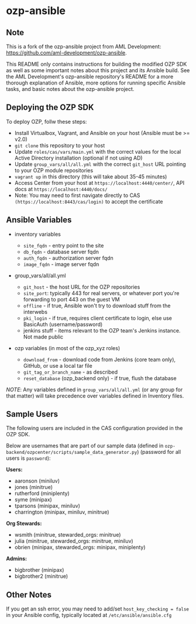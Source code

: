 ozp-ansible
=====================

## Note
This is a fork of the ozp-ansible project from AML Development: https://github.com/aml-development/ozp-ansible.

This README only contains instructions for building the modified OZP SDK as well
as some important notes about this project and its Ansible build.  See the AML 
Development's ozp-ansible repository's README for a more thorough explanation of
Ansible, more options for running specific Ansible tasks, and basic notes about 
the ozp-ansible project.

## Deploying the OZP SDK
To deploy OZP, follw these steps:
* Install Virtualbox, Vagrant, and Ansible on your host (Ansible must be >= v2.0)
* `git clone` this repository to your host
* Update `roles/cas/vars/main.yml` with the correct values for the local Active Directory installation (optional if not using AD)
* Update `group_vars/all/all.yml` with the correct `git_host` URL pointing to your OZP module repositories
* `vagrant up` in this directory (this will take about 35-45 minutes)
* Access Center from your host at `https://localhost:4440/center/`, API docs at `https://localhost:4440/docs/`
* Note: You may need to first navigate directly to CAS `(https://localhost:8443/cas/login)` to accept the certificate

## Ansible Variables
* inventory variables
  * `site_fqdn` - entry point to the site
  * `db_fqdn` - database server fqdn
  * `auth_fqdn` - authorization server fqdn
  * `image_fqdn` - image server fqdn

* group_vars/all/all.yml
  * `git_host` - the host URL for the OZP repositories
  * `site_port`: typically 443 for real servers, or whatever port you're
    forwarding to port 443 on the guest VM
  * `offline` - if true, Ansible won't try to download stuff from the interwebs
  * `pki_login` - if true, requires client certificate to login, else use
    BasicAuth (username/password)
  * jenkins stuff - items relevant to the OZP team's Jenkins instance. Not
    made public

* ozp variables (in most of the ozp_xyz roles)
  * `download_from` - download code from Jenkins (core team only), GitHub, or
    use a local tar file
  * `git_tag_or_branch_name` - as described
  * `reset_database` (ozp_backend only) - if true, flush the database

*NOTE*: Any variables defined in `group_vars/all/all.yml` (or any group for
that matter) will take precedence over variables defined in Inventory files.

## Sample Users
The following users are included in the CAS configuration provided in the OZP SDK.

Below are usernames that are part of our sample data (defined in
`ozp-backend/ozpcenter/scripts/sample_data_generator.py`) (password for all users is `password`):

**Users:**
- aaronson (miniluv)
- jones (minitrue)
- rutherford (miniplenty)
- syme (minipax)
- tparsons (minipax, miniluv)
- charrington (minipax, miniluv, minitrue)

**Org Stewards:**
- wsmith (minitrue, stewarded_orgs: minitrue)
- julia (minitrue, stewarded_orgs: minitrue, miniluv)
- obrien (minipax, stewarded_orgs: minipax, miniplenty)

**Admins:**
- bigbrother (minipax)
- bigbrother2 (minitrue)

## Other Notes
If you get an ssh error, you may need to add/set `host_key_checking = false`
in your Ansible config, typically located at `/etc/ansible/ansible.cfg`


